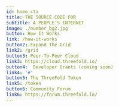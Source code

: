 ```yaml
---
id: home_cta
title: THE SOURCE CODE FOR 
subtitle: A PEOPLE’S INTERNET
image: ./number_bg2.jpg
button: How It Works
link: /how-it-works
button2: Expand The Grid
link2: /grid
button3: Peer-To-Peer Cloud
link3: https://cloud.threefold.io/
button4:  Developer Grants (coming soon)
link4: '#'
button5: The ThreeFold Token
link5: /token
button6: Community Forum
link6: https://forum.threefold.io/
---
```

